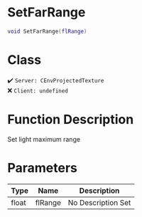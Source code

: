 # SetFarRange
```lua
void SetFarRange(flRange)
```
# Class
✔️ `Server: CEnvProjectedTexture`  
❌ `Client: undefined`  

# Function Description
Set light maximum range
# Parameters
Type|Name|Description
--|--|--
float|flRange|No Description Set
